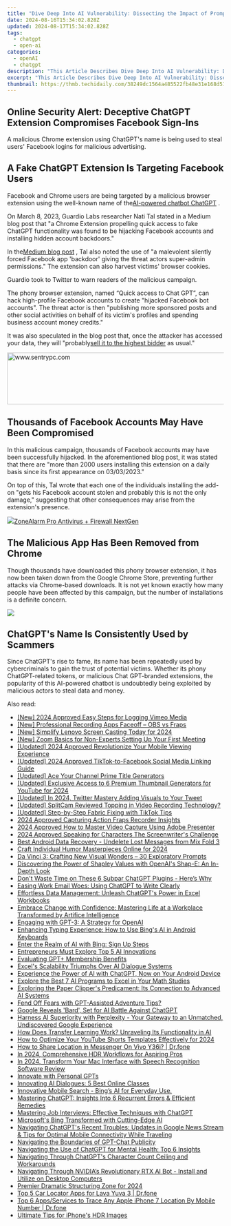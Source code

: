 ```yaml
---
title: "Dive Deep Into AI Vulnerability: Dissecting the Impact of Prompt Injections"
date: 2024-08-16T15:34:02.828Z
updated: 2024-08-17T15:34:02.828Z
tags:
  - chatgpt
  - open-ai
categories:
  - openAI
  - chatgpt
description: "This Article Describes Dive Deep Into AI Vulnerability: Dissecting the Impact of Prompt Injections"
excerpt: "This Article Describes Dive Deep Into AI Vulnerability: Dissecting the Impact of Prompt Injections"
thumbnail: https://thmb.techidaily.com/38249dc1564a485522fb48e31e168d5147b5976c3d300d00e74bbaf1c0b88604.jpg
---
```


## Online Security Alert: Deceptive ChatGPT Extension Compromises Facebook Sign-Ins

 A malicious Chrome extension using ChatGPT's name is being used to steal users' Facebook logins for malicious advertising.

## A Fake ChatGPT Extension Is Targeting Facebook Users

 Facebook and Chrome users are being targeted by a malicious browser extension using the well-known name of the[AI-powered chatbot ChatGPT](https://www.makeuseof.com/what-is-chat-gpt-generative-ai-explained/) .

 On March 8, 2023, Guardio Labs researcher Nati Tal stated in a Medium blog post that "a Chrome Extension propelling quick access to fake ChatGPT functionality was found to be hijacking Facebook accounts and installing hidden account backdoors."

 In the[Medium blog post](https://labs.guard.io/fakegpt-new-variant-of-fake-chatgpt-chrome-extension-stealing-facebook-ad-accounts-with-4c9996a8f282) , Tal also noted the use of "a malevolent silently forced Facebook app 'backdoor' giving the threat actors super-admin permissions." The extension can also harvest victims' browser cookies.

Guardio took to Twitter to warn readers of the malicious campaign.

 The phony browser extension, named “Quick access to Chat GPT”, can hack high-profile Facebook accounts to create "hijacked Facebook bot accounts". The threat actor is then "publishing more sponsored posts and other social activities on behalf of its victim's profiles and spending business account money credits."

 It was also speculated in the blog post that, once the attacker has accessed your data, they will "probably[sell it to the highest bidder](https://www.makeuseof.com/how-can-data-be-sold-dark-web/) as usual."

<!-- affiliate ads begin -->
<a href="https://sentrypc.7eer.net/c/5597632/398457/3022" target="_top" id="398457"><img src="//a.impactradius-go.com/display-ad/3022-398457" border="0" alt="www.sentrypc.com" width="980" height="120"/></a><img height="0" width="0" src="https://sentrypc.7eer.net/i/5597632/398457/3022" style="position:absolute;visibility:hidden;" border="0" />
<!-- affiliate ads end -->
## Thousands of Facebook Accounts May Have Been Compromised

 In this malicious campaign, thousands of Facebook accounts may have been successfully hijacked. In the aforementioned blog post, it was stated that there are "more than 2000 users installing this extension on a daily basis since its first appearance on 03/03/2023."

 On top of this, Tal wrote that each one of the individuals installing the add-on "gets his Facebook account stolen and probably this is not the only damage," suggesting that other consequences may arise from the extension's presence.

<!-- affiliate ads begin -->
<a href="https://estore.zonealarm.com/order/checkout.php?PRODS=38658749&QTY=1&AFFILIATE=108875&CART=1"><img src="https://sc1.checkpoint.com/sc1/za/images/boxes/pa_500.png" border="0">ZoneAlarm Pro Antivirus + Firewall NextGen</a>
<!-- affiliate ads end -->
## The Malicious App Has Been Removed from Chrome

 Though thousands have downloaded this phony browser extension, it has now been taken down from the Google Chrome Store, preventing further attacks via Chrome-based downloads. It is not yet known exactly how many people have been affected by this campaign, but the number of installations is a definite concern.

<!-- affiliate ads begin -->
<a href="https://store.massmailsoftware.com/order/checkout.php?PRODS=2069351&QTY=1&AFFILIATE=108875&CART=1"><img src="https://secure.avangate.com/images/merchant/dc87c13749315c7217cdc4ac692e704c/banera_for_partners-24_%282%29.jpg" border="0"></a>
<!-- affiliate ads end -->
## ChatGPT's Name Is Consistently Used by Scammers

 Since ChatGPT's rise to fame, its name has been repeatedly used by cybercriminals to gain the trust of potential victims. Whether its phony ChatGPT-related tokens, or malicious Chat GPT-branded extensions, the popularity of this AI-powered chatbot is undoubtedly being exploited by malicious actors to steal data and money.


<ins class="adsbygoogle"
     style="display:block"
     data-ad-format="autorelaxed"
     data-ad-client="ca-pub-7571918770474297"
     data-ad-slot="1223367746"></ins>



<ins class="adsbygoogle"
     style="display:block"
     data-ad-client="ca-pub-7571918770474297"
     data-ad-slot="8358498916"
     data-ad-format="auto"
     data-full-width-responsive="true"></ins>

<span class="atpl-alsoreadstyle">Also read:</span>
<div><ul>
<li><a href="https://screen-activity-recording.techidaily.com/new-2024-approved-easy-steps-for-logging-vimeo-media/"><u>[New] 2024 Approved  Easy Steps for Logging Vimeo Media</u></a></li>
<li><a href="https://screen-mirroring-recording.techidaily.com/new-professional-recording-apps-faceoff-obs-vs-fraps/"><u>[New] Professional Recording Apps Faceoff – OBS vs Fraps</u></a></li>
<li><a href="https://screen-capture.techidaily.com/new-simplify-lenovo-screen-casting-today-for-2024/"><u>[New] Simplify Lenovo Screen Casting Today for 2024</u></a></li>
<li><a href="https://on-screen-recording.techidaily.com/new-zoom-basics-for-non-experts-setting-up-your-first-meeting/"><u>[New] Zoom Basics for Non-Experts  Setting Up Your First Meeting</u></a></li>
<li><a href="https://facebook-video-content.techidaily.com/updated-2024-approved-revolutionize-your-mobile-viewing-experience/"><u>[Updated] 2024 Approved  Revolutionize Your Mobile Viewing Experience</u></a></li>
<li><a href="https://facebook-video-recording.techidaily.com/updated-2024-approved-tiktok-to-facebook-social-media-linking-guide/"><u>[Updated] 2024 Approved  TikTok-to-Facebook Social Media Linking Guide</u></a></li>
<li><a href="https://extra-tips.techidaily.com/updated-ace-your-channel-prime-title-generators/"><u>[Updated] Ace Your Channel  Prime Title Generators</u></a></li>
<li><a href="https://facebook-video-footage.techidaily.com/updated-exclusive-access-to-6-premium-thumbnail-generators-for-youtube-for-2024/"><u>[Updated] Exclusive Access to 6 Premium Thumbnail Generators for YouTube for 2024</u></a></li>
<li><a href="https://twitter-videos.techidaily.com/updated-in-2024-twitter-mastery-adding-visuals-to-your-tweet/"><u>[Updated] In 2024, Twitter Mastery  Adding Visuals to Your Tweet</u></a></li>
<li><a href="https://screen-mirroring-recording.techidaily.com/updated-splitcam-reviewed-topping-in-video-recording-technology/"><u>[Updated] SplitCam Reviewed  Topping in Video Recording Technology?</u></a></li>
<li><a href="https://tiktok-videos.techidaily.com/updated-step-by-step-fabric-fixing-with-tiktok-tips/"><u>[Updated] Step-by-Step Fabric Fixing with TikTok Tips</u></a></li>
<li><a href="https://screen-capture.techidaily.com/2024-approved-capturing-action-fraps-recorder-insights/"><u>2024 Approved  Capturing Action  Fraps Recorder Insights</u></a></li>
<li><a href="https://screen-recording.techidaily.com/2024-approved-how-to-master-video-capture-using-adobe-presenter/"><u>2024 Approved  How to Master Video Capture Using Adobe Presenter</u></a></li>
<li><a href="https://article-helps.techidaily.com/2024-approved-speaking-for-characters-the-screenwriters-challenge/"><u>2024 Approved  Speaking for Characters  The Screenwriter's Challenge</u></a></li>
<li><a href="https://phone-solutions.techidaily.com/best-android-data-recovery-undelete-lost-messages-from-mix-fold-3-by-fonelab-android-recover-messages/"><u>Best Android Data Recovery - Undelete Lost Messages from Mix Fold 3</u></a></li>
<li><a href="https://extra-resources.techidaily.com/craft-individual-humor-masterpieces-online-for-2024/"><u>Craft Individual Humor Masterpieces Online for 2024</u></a></li>
<li><a href="https://tech-revival.techidaily.com/da-vinci-3-crafting-new-visual-wonders-30-exploratory-prompts/"><u>Da Vinci 3: Crafting New Visual Wonders – 30 Exploratory Prompts</u></a></li>
<li><a href="https://tech-revival.techidaily.com/discovering-the-power-of-shapley-values-with-openais-shap-e-an-in-depth-look/"><u>Discovering the Power of Shapley Values with OpenAI's Shap-E: An In-Depth Look</u></a></li>
<li><a href="https://tech-revival.techidaily.com/dont-waste-time-on-these-6-subpar-chatgpt-plugins-heres-why/"><u>Don't Waste Time on These 6 Subpar ChatGPT Plugins - Here’s Why</u></a></li>
<li><a href="https://tech-revival.techidaily.com/easing-work-email-woes-using-chatgpt-to-write-clearly/"><u>Easing Work Email Woes: Using ChatGPT to Write Clearly</u></a></li>
<li><a href="https://tech-revival.techidaily.com/effortless-data-management-unleash-chatgpts-power-in-excel-workbooks/"><u>Effortless Data Management: Unleash ChatGPT's Power in Excel Workbooks</u></a></li>
<li><a href="https://tech-revival.techidaily.com/embrace-change-with-confidence-mastering-life-at-a-workplace-transformed-by-artifice-intelligence/"><u>Embrace Change with Confidence: Mastering Life at a Workplace Transformed by Artifice Intelligence</u></a></li>
<li><a href="https://tech-revival.techidaily.com/engaging-with-gpt-3-a-strategy-for-openai/"><u>Engaging with GPT-3: A Strategy for OpenAI</u></a></li>
<li><a href="https://tech-revival.techidaily.com/enhancing-typing-experience-how-to-use-bings-ai-in-android-keyboards/"><u>Enhancing Typing Experience: How to Use Bing's AI in Android Keyboards</u></a></li>
<li><a href="https://tech-revival.techidaily.com/enter-the-realm-of-ai-with-bing-sign-up-steps/"><u>Enter the Realm of AI with Bing: Sign Up Steps</u></a></li>
<li><a href="https://tech-revival.techidaily.com/entrepreneurs-must-explore-top-5-ai-innovations/"><u>Entrepreneurs Must Explore Top 5 AI Innovations</u></a></li>
<li><a href="https://tech-revival.techidaily.com/evaluating-gptplus-membership-benefits/"><u>Evaluating GPT+ Membership Benefits</u></a></li>
<li><a href="https://tech-revival.techidaily.com/excels-scalability-triumphs-over-ai-dialogue-systems/"><u>Excel's Scalability Triumphs Over AI Dialogue Systems</u></a></li>
<li><a href="https://tech-revival.techidaily.com/experience-the-power-of-ai-with-chatgpt-now-on-your-android-device/"><u>Experience the Power of AI with ChatGPT, Now on Your Android Device</u></a></li>
<li><a href="https://tech-revival.techidaily.com/explore-the-best-7-ai-programs-to-excel-in-your-math-studies/"><u>Explore the Best 7 AI Programs to Excel in Your Math Studies</u></a></li>
<li><a href="https://tech-revival.techidaily.com/exploring-the-paper-clippers-predicament-its-connection-to-advanced-ai-systems/"><u>Exploring the Paper Clipper's Predicament: Its Connection to Advanced AI Systems</u></a></li>
<li><a href="https://tech-revival.techidaily.com/fend-off-fears-with-gpt-assisted-adventure-tips/"><u>Fend Off Fears with GPT-Assisted Adventure Tips?</u></a></li>
<li><a href="https://tech-revival.techidaily.com/google-reveals-bard-set-for-ai-battle-against-chatgpt/"><u>Google Reveals 'Bard', Set for AI Battle Against ChatGPT</u></a></li>
<li><a href="https://tech-revival.techidaily.com/harness-ai-superiority-with-perplexity-your-gateway-to-an-unmatched-undiscovered-google-experience/"><u>Harness AI Superiority with Perplexity - Your Gateway to an Unmatched, Undiscovered Google Experience</u></a></li>
<li><a href="https://tech-revival.techidaily.com/how-does-transfer-learning-work-unraveling-its-functionality-in-ai/"><u>How Does Transfer Learning Work? Unraveling Its Functionality in AI</u></a></li>
<li><a href="https://youtube-stream.techidaily.com/how-to-optimize-your-youtube-shorts-templates-effectively-for-2024/"><u>How to Optimize Your YouTube Shorts Templates Effectively for 2024</u></a></li>
<li><a href="https://fake-location.techidaily.com/how-to-share-location-in-messenger-on-vivo-y36i-drfone-by-drfone-virtual-android/"><u>How to Share Location in Messenger On Vivo Y36i? | Dr.fone</u></a></li>
<li><a href="https://extra-hints.techidaily.com/in-2024-comprehensive-hdr-workflows-for-aspiring-pros/"><u>In 2024, Comprehensive HDR Workflows for Aspiring Pros</u></a></li>
<li><a href="https://some-tips.techidaily.com/in-2024-transform-your-mac-interface-with-speech-recognition-software-review/"><u>In 2024, Transform Your Mac Interface with Speech Recognition Software Review</u></a></li>
<li><a href="https://tech-revival.techidaily.com/innovate-with-personal-gpts/"><u>Innovate with Personal GPTs</u></a></li>
<li><a href="https://tech-revival.techidaily.com/innovating-ai-dialogues-5-best-online-classes/"><u>Innovating AI Dialogues: 5 Best Online Classes</u></a></li>
<li><a href="https://tech-revival.techidaily.com/innovative-mobile-search-bings-ai-for-everyday-use/"><u>Innovative Mobile Search - Bing’s AI for Everyday Use.</u></a></li>
<li><a href="https://tech-revival.techidaily.com/mastering-chatgpt-insights-into-6-recurrent-errors-and-efficient-remedies/"><u>Mastering ChatGPT: Insights Into 6 Recurrent Errors & Efficient Remedies</u></a></li>
<li><a href="https://tech-revival.techidaily.com/mastering-job-interviews-effective-techniques-with-chatgpt/"><u>Mastering Job Interviews: Effective Techniques with ChatGPT</u></a></li>
<li><a href="https://tech-revival.techidaily.com/microsofts-bing-transformed-with-cutting-edge-ai/"><u>Microsoft's Bing Transformed with Cutting-Edge AI</u></a></li>
<li><a href="https://tech-revival.techidaily.com/navigating-chatgpts-recent-troubles-updates-in-google-news-stream-and-tips-for-optimal-mobile-connectivity-while-traveling/"><u>Navigating ChatGPT's Recent Troubles: Updates in Google News Stream & Tips for Optimal Mobile Connectivity While Traveling</u></a></li>
<li><a href="https://tech-revival.techidaily.com/navigating-the-boundaries-of-gpt-chat-publicity/"><u>Navigating the Boundaries of GPT-Chat Publicity</u></a></li>
<li><a href="https://tech-revival.techidaily.com/navigating-the-use-of-chatgpt-for-mental-health-top-6-insights/"><u>Navigating the Use of ChatGPT for Mental Health: Top 6 Insights</u></a></li>
<li><a href="https://tech-revival.techidaily.com/navigating-through-chatgpts-character-count-ceiling-and-workarounds/"><u>Navigating Through ChatGPT's Character Count Ceiling and Workarounds</u></a></li>
<li><a href="https://tech-revival.techidaily.com/navigating-through-nvidias-revolutionary-rtx-ai-bot-install-and-utilize-on-desktop-computers/"><u>Navigating Through NVIDIA’s Revolutionary RTX AI Bot - Install and Utilize on Desktop Computers</u></a></li>
<li><a href="https://extra-support.techidaily.com/premier-dramatic-structuring-zone-for-2024/"><u>Premier Dramatic Structuring Zone for 2024</u></a></li>
<li><a href="https://android-location-track.techidaily.com/top-5-car-locator-apps-for-lava-yuva-3-drfone-by-drfone-virtual-android/"><u>Top 5 Car Locator Apps for Lava Yuva 3 | Dr.fone</u></a></li>
<li><a href="https://ios-location-track.techidaily.com/top-6-appsservices-to-trace-any-apple-iphone-7-location-by-mobile-number-drfone-by-drfone-virtual-ios/"><u>Top 6 Apps/Services to Trace Any Apple iPhone 7 Location By Mobile Number | Dr.fone</u></a></li>
<li><a href="https://extra-information.techidaily.com/ultimate-tips-for-iphones-hdr-images/"><u>Ultimate Tips for iPhone's HDR Images</u></a></li>
</ul></div>
